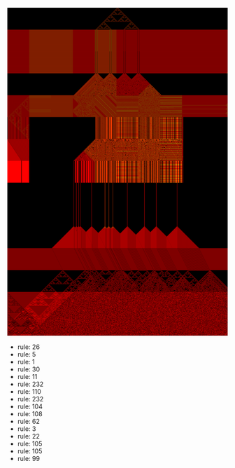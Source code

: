 ![photo](./output.png) 
 * rule: 26
* rule: 5
* rule: 1
* rule: 30
* rule: 11
* rule: 232
* rule: 110
* rule: 232
* rule: 104
* rule: 108
* rule: 62
* rule: 3
* rule: 22
* rule: 105
* rule: 105
* rule: 99
